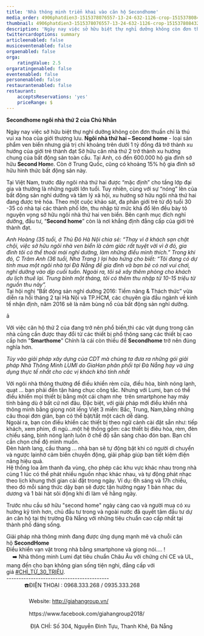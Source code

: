 ```yaml
---
title: 'Nhà thông minh triển khai vào căn hộ Secondhome'
media_order: 4906phatdien3-1515378076557-13-24-632-1126-crop-1515378084325.jpg
thumbnail: 4906phatdien3-1515378076557-13-24-632-1126-crop-1515378084325.jpg
description: 'Ngày nay việc sở hữu biệt thự nghỉ dưỡng không còn đơn thuần chỉ là thú vui xa hoa của giới thượng lưu. Ngôi nhà thứ hai – Second home - loại sản phẩm ven biển nhưng giá trị chỉ khoảng trên dưới 1 tỷ đồng đã trở thành xu hướng của giới trẻ thành đạt Sở hữu căn nhà thứ 2 trở thành xu hướng chung của bất động sản toàn cầu. Tại Anh, có đến 600.000 hộ gia đình sở hữu Second Home. Còn ở Trung Quốc, cũng có khoảng 15% hộ gia đình sở hữu hình thức bất động sản này.'
twittercardoptions: summary
articleenabled: false
musiceventenabled: false
orgaenabled: false
orga:
    ratingValue: 2.5
orgaratingenabled: false
eventenabled: false
personenabled: false
restaurantenabled: false
restaurant:
    acceptsReservations: 'yes'
    priceRange: $
---
```


<p><strong>Secondhome ng&ocirc;i nh&agrave; thứ 2 của Chủ Nh&acirc;n</strong></p>
<p>Ng&agrave;y nay việc sở hữu biệt thự nghỉ dưỡng kh&ocirc;ng c&ograve;n đơn thuần chỉ l&agrave; th&uacute; vui xa hoa của giới thượng lưu.&nbsp;<strong>Ng&ocirc;i nh&agrave; thứ hai &ndash; Second home</strong>&nbsp;- loại sản phẩm ven biển nhưng gi&aacute; trị chỉ khoảng tr&ecirc;n dưới 1 tỷ đồng đ&atilde; trở th&agrave;nh xu hướng của giới trẻ th&agrave;nh đạt Sở hữu căn nh&agrave; thứ 2 trở th&agrave;nh xu hướng chung của bất động sản to&agrave;n cầu. Tại Anh, c&oacute; đến 600.000 hộ gia đ&igrave;nh sở hữu&nbsp;<strong>Second Hom</strong>e. C&ograve;n ở Trung Quốc, cũng c&oacute; khoảng 15% hộ gia đ&igrave;nh sở hữu h&igrave;nh thức bất động sản n&agrave;y.</p>
<p>Tại Việt Nam, trước đ&acirc;y ng&ocirc;i nh&agrave; thứ hai được &ldquo;mặc định&rdquo; cho tầng lớp đại gia v&agrave; thường l&agrave; những người lớn tuổi. Tuy nhi&ecirc;n, c&ugrave;ng với sự &ldquo;n&oacute;ng&rdquo; l&ecirc;n của bất động sản nghỉ dưỡng v&agrave; t&acirc;m l&yacute; x&atilde; hội, xu hướng sở hữu ng&ocirc;i nh&agrave; thứ hai đang được trẻ h&oacute;a. Theo một cuộc khảo s&aacute;t, đa phần giới trẻ từ độ tuổi 30 -35 c&oacute; nh&agrave; tại c&aacute;c th&agrave;nh phố lớn, thu nhập từ mức kh&aacute; đổ l&ecirc;n đều b&agrave;y tỏ nguyện vọng sở hữu ng&ocirc;i nh&agrave; thứ hai ven biển. B&ecirc;n cạnh mục đ&iacute;ch nghỉ dưỡng, đầu tư, &ldquo;<strong>Second home</strong>&rdquo; c&ograve;n l&agrave; nơi khẳng định đẳng cấp của giới trẻ th&agrave;nh đạt.</p>
<p><em>Anh Ho&agrave;ng (35 tuổi, ở Thủ Đ&ocirc; H&agrave; Nội chia sẻ: &ldquo;Thay v&igrave; ở kh&aacute;ch sạn chật chội, việc sở hữu ng&ocirc;i nh&agrave; ven biển l&agrave; cảm gi&aacute;c rất tuyệt vời v&igrave; ở đ&oacute;, gia đ&igrave;nh t&ocirc;i c&oacute; thể thoải m&aacute;i nghỉ dưỡng, l&agrave;m những điều m&igrave;nh th&iacute;ch.&rdquo; Trong khi đ&oacute;, C Tr&acirc;m Anh (36 tuổi, Nha Trang ) lại h&agrave;o hứng cho biết: &ldquo;T&ocirc;i đang c&oacute; dự t&iacute;nh mua một ng&ocirc;i nh&agrave; tại Đ&agrave; Nẵng đề gia đ&igrave;nh v&agrave; bạn b&egrave; c&oacute; nơi vui chơi, nghỉ dưỡng v&agrave;o dịp cuối tuần. Ngo&agrave;i ra, t&ocirc;i sẽ x&acirc;y th&ecirc;m ph&ograve;ng cho kh&aacute;ch du lịch thu&ecirc; lại. Trung b&igrave;nh một th&aacute;ng, t&ocirc;i c&oacute; th&ecirc;m thu nhập từ 10-15 triệu từ nguồn thu n&agrave;y&rdquo;.</em><br />Tại hội nghị &ldquo;Bất động sản nghỉ dưỡng 2016: Tiềm năng &amp; Th&aacute;ch thức&rdquo; vừa diễn ra hồi th&aacute;ng 2 tại H&agrave; Nội v&agrave; TP.HCM, c&aacute;c chuy&ecirc;n gia đầu ng&agrave;nh về kinh tế nhận định, năm 2016 sẽ l&agrave; năm b&ugrave;ng nổ của bất động sản nghỉ dưỡng.</p>
<p><img src="/giahan/tin-tuc/nha-thong-minh-trien-khai-vao-can-ho-secondhome/4906phatdien3-1515378076557-13-24-632-1126-crop-1515378084325.jpg" alt="" />ả&nbsp;</p>
<p>Với việc căn hộ thứ 2 của đang trở n&ecirc;n phổ biến,th&igrave; c&aacute;c vật dụng trong căn nh&agrave; cũng cần được thay đổi từ c&aacute;c thiết bị phổ th&ocirc;ng sang c&aacute;c thiết bị cao cấp hơn "<strong>Smarthome</strong>" Ch&iacute;nh l&agrave; c&aacute;i c&ograve;n thiếu để&nbsp;<strong>Secondhome</strong>&nbsp;trở n&ecirc;n đ&uacute;ng nghĩa hơn.</p>
<p><em>T&ugrave;y v&agrave;o giải ph&aacute;p x&acirc;y dựng của CDT m&agrave; ch&uacute;ng ta đưa ra những g&oacute;i giải ph&aacute;p Nh&agrave; Th&ocirc;ng Minh LUMI do GiaHan ph&acirc;n phối tại Đ&agrave; Nẵng hay v&agrave; ứng dụng thực tế nhất cho c&aacute;c vị kh&aacute;ch kh&oacute; t&iacute;nh nhất</em></p>
<p>Với ng&ocirc;i nh&agrave; th&ocirc;ng thường để điều khiển r&egrave;m cửa, điều h&ograve;a, b&igrave;nh n&oacute;ng lạnh, quạt ... bạn phải đến tận h&agrave;ng chục c&ocirc;ng tắc. Nhưng với Lumi, bạn c&oacute; thể điều khiển mọi thiết bị bằng một c&aacute;i chạm nhẹ&nbsp; tr&ecirc;n smartphone hay m&aacute;y t&iacute;nh bảng d&ugrave; ở bất cứ nơi đ&acirc;u. Đặc biệt, với giải ph&aacute;p mới điều khiển nh&agrave; th&ocirc;ng minh bằng giọng n&oacute;it iếng Việt 3 miền: Bắc, Trung, Nam,bằng những c&acirc;u thoại đơn giản, bạn c&oacute; thể bật/tắt một c&aacute;ch dễ d&agrave;ng.<br />Ngo&agrave;i ra, bạn c&ograve;n điều khiển c&aacute;c thiết bị theo ngữ cảnh c&agrave;i đặt sẵn như: tiếp kh&aacute;ch, xem phim, đi ngủ&hellip;một hệ thống gồm: c&aacute;c thiết bị đi&ecirc;u h&ograve;a, r&egrave;m, đ&egrave;n chiếu s&aacute;ng, b&igrave;nh n&oacute;ng lạnh lu&ocirc;n ở chế độ sẵn s&agrave;ng ch&agrave;o đ&oacute;n bạn. Bạn chỉ cần chọn chế độ m&igrave;nh muốn.<br />Đ&egrave;n h&agrave;nh lang, cầu thang ... nh&agrave; bạn sẽ tự động bật khi c&oacute; người di chuyển v&agrave; ngược lạinhờ cảm biến chuyển động, giải ph&aacute;p gi&uacute;p bạn tiết kiệm điện năng hiệu quả.<br />Hệ thống loa &acirc;m thanh đa v&ugrave;ng, cho ph&eacute;p c&aacute;c khu vực kh&aacute;c nhau trong nh&agrave; c&ugrave;ng 1 l&uacute;c c&oacute; thể ph&aacute;t nhiều nguồn nhạc kh&aacute;c nhau, v&agrave; tự động ph&aacute;t nhạc theo lịch khung thời gian c&agrave;i đặt trong ng&agrave;y. V&iacute; dụ: 6h s&aacute;ng v&agrave; 17h chiều,&nbsp; theo đ&oacute; mỗi s&aacute;ng thức dậy bạn sẽ được tận hưởng ngay 1 bản nhạc du dương v&agrave; 1 b&agrave;i h&aacute;t s&ocirc;i động khi đi l&agrave;m về hằng ng&agrave;y.</p>
<p>Trước nhu cầu sở hữu "second home" ng&agrave;y c&agrave;ng cao v&agrave; người mua c&oacute; xu hướng kỹ t&iacute;nh hơn, chủ đầu tư trong v&agrave; ngo&agrave;i nước đ&atilde; quyết t&acirc;m đầu tư dự &aacute;n căn hộ tại thị trường Đ&agrave; Nẵng với những ti&ecirc;u chuẩn cao cấp nhất tại th&agrave;nh phố đ&aacute;ng sống.</p>
<p>Giải ph&aacute;p nh&agrave; th&ocirc;ng minh đang được ứng dụng mạnh mẽ v&agrave; chuỗi căn hộ&nbsp;<strong>SecondHome</strong><br />Điều khiển vạn vật trong nh&agrave; bằng smartphone v&agrave; giọng n&oacute;i.... !<br /><span class="_5mfr _47e3"><img class="img" src="https://static.xx.fbcdn.net/images/emoji.php/v9/f9e/1/16/27a1.png" alt="" width="16" height="16" /><span class="_7oe">➡️</span></span>&nbsp;Nh&agrave; th&ocirc;ng minh Lumi đạt ti&ecirc;u chuẩn Ch&acirc;u &Acirc;u với chứng chỉ CE v&agrave; UL, mang đến cho bạn kh&ocirc;ng gian sống tiện nghi, đẳng cấp với gi&aacute;&nbsp;<a class="_58cn" href="https://www.facebook.com/hashtag/ch%E1%BB%89_t%E1%BB%AB_30_tri%E1%BB%87u?source=feed_text&amp;__xts__%5B0%5D=68.ARA6z9vO4yLU62TKnIm16_1yV5yR3TpwVx3IKFe3oZ4J0_6kKaf2gcZ_W0yt4VhtYG5chh5bo_wSxQSGZl_cMzu9laDg_4CLculdWNrETfefQNdJ3Tt8V9VjwyJzQld3XQqeTRBFpIAJKJ4l8p5H3A90Nk03j0VfKx_mazT0nMuRMY01jP7U6g&amp;__tn__=%2ANK-R" data-ft="{&quot;type&quot;:104,&quot;tn&quot;:&quot;*N&quot;}"><span class="_5afx"><span class="_58cl _5afz">#</span><span class="_58cm">CHỈ_TỪ_30_TRIỆU</span></span></a>.<br />------------------------------------------<br /><span class="_5mfr _47e3"><span class="_7oe">&nbsp; &nbsp; &nbsp; &nbsp; &nbsp; &nbsp; ☎️</span></span>ĐIỆN THOẠI : 0968.333.268 / 0935.333.268<span class="text_exposed_show"><br /><br /><span class="_5mfr _47e3">&nbsp; &nbsp; &nbsp; &nbsp; &nbsp; &nbsp;<img class="img" src="https://static.xx.fbcdn.net/images/emoji.php/v9/f8f/1/16/2734.png" alt="" width="16" height="16" /></span>Website:&nbsp;<a href="http://giahangroup.vn/" target="_blank" rel="noopener nofollow" data-ft="{&quot;tn&quot;:&quot;-U&quot;}" data-lynx-mode="async" data-lynx-uri="https://l.facebook.com/l.php?u=http%3A%2F%2Fgiahangroup.vn%2F&amp;h=AT3zYXuNTUxbIve9fs33KKKJKCBJUFBh4jz3Py6w9FXSttHFB5R-NAeXnjQ-OlO5qpTzgSJlVU-5YabYuUrK3cb7OGkwGuK-DHNXKlvzNfWUwByRlOvUg9suSEQGJ2RaP4JeAsiHO0QCtpEXAC7RgmJeRmoHquHDO4yj4N_htcxo5RqiAwjuOwlfupD7Y-_Qt2w-3NbO2rQ_FYonQOoIQQ0UXEppdtcbpTTKPvtLhftChBzy2cR0gy_8m00Y-oD54qSJ3iP7Hk272IoU1B5XpSqupjoZSIgihJcamZu1UaHqCtHUYnldFvZGmO9GL5ambTiICaEHhZQeTpcQlE8h0kN527VPgVIVvuDHC7EHmLad0iylSqqrECeeY0YsYSiSbpeLEbh9PU8aKKho25RT">http://giahangroup.vn/</a></span></p>
<p>&nbsp; &nbsp; &nbsp; &nbsp; &nbsp; &nbsp;<img class="img" src="https://static.xx.fbcdn.net/images/emoji.php/v9/f8f/1/16/2734.png" alt="" width="16" height="16" />https://www.facebook.com/giahangroup2018/</p>
<p><span class="text_exposed_show"><span class="_5mfr _47e3">&nbsp; &nbsp; &nbsp; &nbsp; &nbsp; &nbsp;<img class="img" src="https://static.xx.fbcdn.net/images/emoji.php/v9/f8f/1/16/2734.png" alt="" width="16" height="16" /></span>&nbsp;ĐỊA CHỈ: Số 304, Nguyễn Đ&igrave;nh Tựu, Thanh Kh&ecirc;, Đ&agrave; Nẵng</span></p>